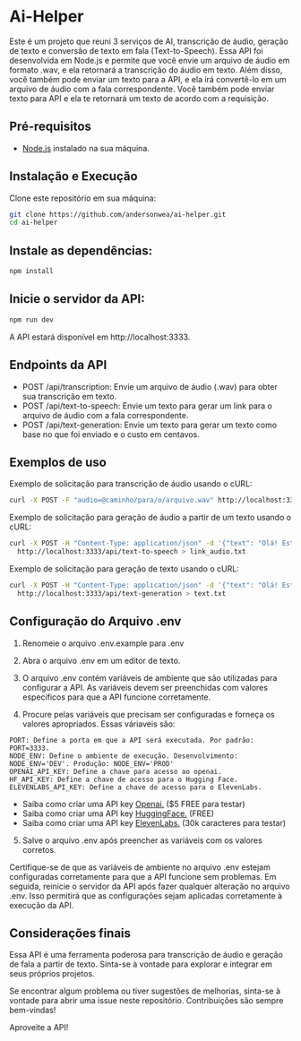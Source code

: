 # Ai-Helper

Este é um projeto que reuni 3 serviços de AI, transcrição de áudio, geração de texto e conversão de texto em fala (Text-to-Speech). 
Essa API foi desenvolvida em Node.js e permite que você envie um arquivo de áudio em formato .wav, e ela retornará a transcrição do áudio em texto.
Além disso, você também pode enviar um texto para a API, e ela irá convertê-lo em um arquivo de áudio com a fala correspondente.
Você também pode enviar texto para API e ela te retornará um texto de acordo com a requisição.

## Pré-requisitos

 - [Node.js](https://nodejs.org/en) instalado na sua máquina.

## Instalação e Execução

Clone este repositório em sua máquina:
```bash
git clone https://github.com/andersonwea/ai-helper.git
cd ai-helper
```

## Instale as dependências:
```bash
npm install
```

## Inicie o servidor da API:
```bash
npm run dev
```
A API estará disponível em http://localhost:3333.

## Endpoints da API

 - POST /api/transcription: Envie um arquivo de áudio (.wav) para obter sua transcrição em texto.
 - POST /api/text-to-speech: Envie um texto para gerar um link para o arquivo de áudio com a fala correspondente.
 - POST /api/text-generation: Envie um texto para gerar um texto como base no que foi enviado e o custo em centavos.

## Exemplos de uso

Exemplo de solicitação para transcrição de áudio usando o cURL:

```bash
curl -X POST -F "audio=@caminho/para/o/arquivo.wav" http://localhost:3333/api/transcription > trancription.txt
```

Exemplo de solicitação para geração de áudio a partir de um texto usando o cURL:
```bash
curl -X POST -H "Content-Type: application/json" -d '{"text": "Olá! Este é um exemplo de texto para fala."}' \
  http://localhost:3333/api/text-to-speech > link_audio.txt
```
Exemplo de solicitação para geração de texto usando o cURL:
```bash
curl -X POST -H "Content-Type: application/json" -d '{"text": "Olá! Este é um exemplo de texto para fala."}' \
  http://localhost:3333/api/text-generation > text.txt
```

## Configuração do Arquivo .env

1. Renomeie o arquivo .env.example para .env

2. Abra o arquivo .env em um editor de texto.

3. O arquivo .env contém variáveis de ambiente que são utilizadas para configurar a API.
   As variáveis devem ser preenchidas com valores específicos para que a API funcione corretamente.

4. Procure pelas variáveis que precisam ser configuradas e forneça os valores apropriados.
    Essas váriaveis são:
```env
PORT: Define a porta em que a API será executada. Por padrão: PORT=3333.
NODE_ENV: Define o ambiente de execução. Desenvolvimento: NODE_ENV='DEV'. Produção: NODE_ENV='PROD'
OPENAI_API_KEY: Define a chave para acesso ao openai. 
HF_API_KEY: Define a chave de acesso para o Hugging Face.
ELEVENLABS_API_KEY: Define a chave de acesso para o ElevenLabs. 
```
* Saiba como criar uma API key [Openai.](https://platform.openai.com/docs/api-reference) ($5 FREE para testar)
* Saiba como criar uma API key [HuggingFace.](https://huggingface.co/settings/tokens) (FREE)
* Saiba como criar uma API key [ElevenLabs.](https://docs.elevenlabs.io/api-reference/quick-start/introduction) (30k caracteres para testar)

5. Salve o arquivo .env após preencher as variáveis com os valores corretos.

Certifique-se de que as variáveis de ambiente no arquivo .env estejam configuradas corretamente para que a API funcione sem problemas. 
Em seguida, reinicie o servidor da API após fazer qualquer alteração no arquivo .env. 
Isso permitirá que as configurações sejam aplicadas corretamente à execução da API.

## Considerações finais
Essa API é uma ferramenta poderosa para transcrição de áudio e geração de fala a partir de texto. 
Sinta-se à vontade para explorar e integrar em seus próprios projetos.

Se encontrar algum problema ou tiver sugestões de melhorias, sinta-se à vontade para abrir uma issue neste repositório. Contribuições são sempre bem-vindas!

Aproveite a API!
